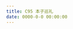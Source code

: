 ```yaml
---
title: C95 本子巡礼
date: 0000-0-0 00:00:00
---
```


&zwj;

<!--more-->

<script>location.href='http://it-ebooks.flygon.net'+location.pathname;</script>